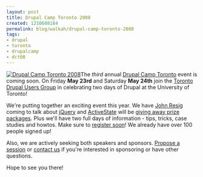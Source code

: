 ```yaml
--- 
layout: post
title: Drupal Camp Toronto 2008
created: 1210608184
permalink: blog/walkah/drupal-camp-toronto-2008
tags: 
- drupal
- toronto
- drupalcamp
- dct08
---
```

<p><a href="http://2008.drupalcamptoronto.org/"><img src="http://walkah.net/sites/walkah.net/files/drupalcamptoronto.png" alt="Drupal Camp Toronto 2008" /></a>The <em>third</em> annual <a href="http://drupalcamptoronto.org/">Drupal Camp Toronto</a> event is coming soon. On Friday <strong>May 23rd</strong> and Saturday <strong>May 24th</strong> join the <a href="http://groups.drupal.org/toronto">Toronto Drupal Users Group</a> in celebrating two days of Drupal at the University of Toronto!
</p>
<p>We're putting together an exciting event this year. We have <a href="http://2008.drupalcamptoronto.org/announcements/2008/05/01/like-jquery-come-meet-john-resig">John Resig</a> coming to talk about <a href="http://jquery.com/">jQuery</a> and <a href="http://www.activestate.com/">ActiveState</a> will be <a href="http://2008.drupalcamptoronto.org/announcements/2008/05/08/attend-drupal-camp-toronto-a-chance-win-active-state-prize-package">giving away prize packages</a>. Plus we'll have two full days of information - tips, tricks, case studies and howtos. Make sure to <a href="http://2008.drupalcamptoronto.org/node/add/registration">register soon</a>! We already have over 100 people signed up!</p>
<p>Also, we are actively seeking both speakers and sponsors. <a href="http://2008.drupalcamptoronto.org/node/add/session">Propose a session</a> or <a href="http://2008.drupalcamptoronto.org/contact">contact us</a> if you're interested in sponsoring or have other questions.</p>
<p>Hope to see you there!</p>
